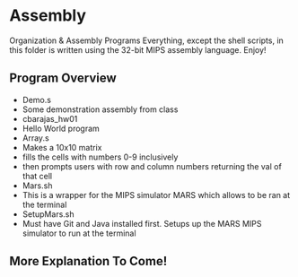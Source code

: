 # Assembly
Organization &amp; Assembly Programs
Everything, except the shell scripts, in this folder is written using the 32-bit MIPS assembly language. Enjoy!

## Program Overview
- Demo.s
 - Some demonstration assembly from class
- cbarajas_hw01
 - Hello World program
- Array.s
 - Makes a 10x10 matrix
 - fills the cells with numbers 0-9 inclusively
 - then prompts users with row and column numbers returning the val of that cell
- Mars.sh
 - This is a wrapper for the MIPS simulator MARS which allows to be ran at the terminal
- SetupMars.sh
 - Must have Git and Java installed first. Setups up the MARS MIPS simulator to run at the terminal
## More Explanation To Come!